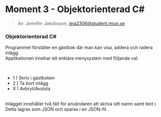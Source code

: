 # Moment 3 - Objektorienterad C#
> Av: Jennifer Jakobsson, jeja2306@student.miun.se

### Objektorienterad C# 

Programmet förställer en gästbok där man kan visa, addera och radera inlägg.
<br>
Applikationen innehar ett enklare menysystem med följande val: 

 <br>
 
- 1 ) Skriv i gästboken
- 2 ) Ta bort inlägg
- X ) Avbryt/Avsluta

<br>
Inlägget innehåller två fält för användaren att skriva sitt namn samt text i. <br>
Detta lagras som JSON och sparas i en JSON-fil.
